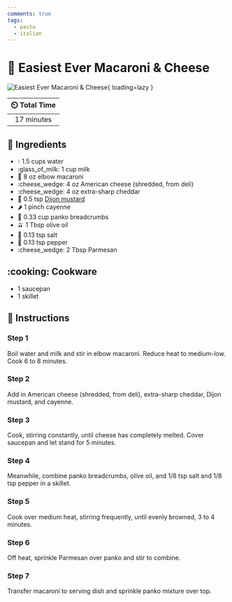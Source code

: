 ```yaml
---
comments: true
tags:
  - pasta
  - italian
---
```

# :spaghetti: Easiest Ever Macaroni & Cheese

![Easiest Ever Macaroni & Cheese](../assets/images/easiest-ever-macaroni-&-cheese.jpg){ loading=lazy }

| :timer_clock: Total Time |
|:-----------------------: |
| 17 minutes |

## :salt: Ingredients

- :droplet: 1.5 cups water
- :glass_of_milk: 1 cup milk
- :spaghetti: 8 oz elbow macaroni
- :cheese_wedge: 4 oz American cheese (shredded, from deli)
- :cheese_wedge: 4 oz extra-sharp cheddar
- :hotdog: 0.5 tsp [Dijon mustard][1]
- :hot_pepper: 1 pinch cayenne
- :bread: 0.33 cup panko breadcrumbs
- :olive: 1 Tbsp olive oil
- :salt: 0.13 tsp salt
- :salt: 0.13 tsp pepper
- :cheese_wedge: 2 Tbsp Parmesan

## :cooking: Cookware

- 1 saucepan
- 1 skillet

## :pencil: Instructions

### Step 1

Boil water and milk and stir in elbow macaroni. Reduce heat to medium-low. Cook 6 to 8 minutes.

### Step 2

Add in American cheese (shredded, from deli), extra-sharp cheddar, Dijon mustard, and cayenne.

### Step 3

Cook, stirring constantly, until cheese has completely melted. Cover saucepan and let stand for 5 minutes.

### Step 4

Meanwhile, combine panko breadcrumbs, olive oil, and 1/8 tsp salt and 1/8 tsp pepper in a skillet.

### Step 5

Cook over medium heat, stirring frequently, until evenly browned, 3 to 4 minutes.

### Step 6

Off heat, sprinkle Parmesan over panko and stir to combine.

### Step 7

Transfer macaroni to serving dish and sprinkle panko mixture over top.

[1]: <../sauces-and-dressings/dijon-mustard.md>
